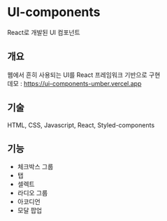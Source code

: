# UI-components
React로 개발된 UI 컴포넌트

## 개요
웹에서 흔히 사용되는 UI를 React 프레임워크 기반으로 구현  
데모 : https://ui-components-umber.vercel.app

## 기술
HTML, CSS, Javascript, React, Styled-components

## 기능
- 체크박스 그룹
- 탭
- 셀렉트
- 라디오 그룹
- 아코디언
- 모달 팝업